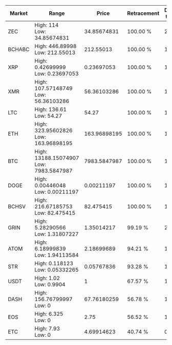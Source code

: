 | Market | Range | Price| Retracement | Doubles to 50% |
| --- | --- | --- | --- | --- |
| ZEC | High: 114<br />Low: 34.85674831 | 34.85674831 | 100.00 % | 2.14 |
| BCHABC | High: 446.89998<br />Low: 212.55013 | 212.55013 | 100.00 % | 1.55 |
| XRP | High: 0.42699999<br />Low: 0.23697053 | 0.23697053 | 100.00 % | 1.40 |
| XMR | High: 107.57148749<br />Low: 56.36103286 | 56.36103286 | 100.00 % | 1.45 |
| LTC | High: 136.61<br />Low: 54.27 | 54.27 | 100.00 % | 1.76 |
| ETH | High: 323.95602826<br />Low: 163.96898195 | 163.96898195 | 100.00 % | 1.49 |
| BTC | High: 13188.15074907<br />Low: 7983.5847987 | 7983.5847987 | 100.00 % | 1.33 |
| DOGE | High: 0.00446048<br />Low: 0.00211197 | 0.00211197 | 100.00 % | 1.56 |
| BCHSV | High: 216.67185753<br />Low: 82.475415 | 82.475415 | 100.00 % | 1.81 |
| GRIN | High: 5.28290566<br />Low: 1.31807227 | 1.35014217 | 99.19 % | 2.44 |
| ATOM | High: 6.18999839<br />Low: 1.94113584 | 2.18699689 | 94.21 % | 1.86 |
| STR | High: 0.118123<br />Low: 0.05332265 | 0.05767836 | 93.28 % | 1.49 |
| USDT | High: 1.02<br />Low: 0.9904 | 1 | 67.57 % | 1.01 |
| DASH | High: 156.76799997<br />Low: 0 | 67.76180259 | 56.78 % | 1.16 |
| EOS | High: 6.325<br />Low: 0 | 2.75 | 56.52 % | 1.15 |
| ETC | High: 7.93<br />Low: 0 | 4.69914623 | 40.74 % | 0.00 |

